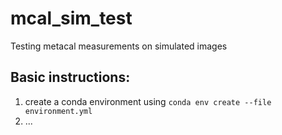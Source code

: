 # mcal_sim_test
Testing metacal measurements on simulated images

## Basic instructions:
1. create a conda environment using ```conda env create --file environment.yml```
2. ...
